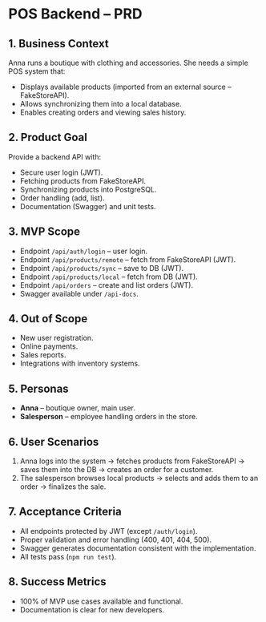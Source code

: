 # POS Backend – PRD

## 1. Business Context

Anna runs a boutique with clothing and accessories. She needs a simple POS system that:

- Displays available products (imported from an external source – FakeStoreAPI).
- Allows synchronizing them into a local database.
- Enables creating orders and viewing sales history.

## 2. Product Goal

Provide a backend API with:

- Secure user login (JWT).
- Fetching products from FakeStoreAPI.
- Synchronizing products into PostgreSQL.
- Order handling (add, list).
- Documentation (Swagger) and unit tests.

## 3. MVP Scope

- Endpoint `/api/auth/login` – user login.
- Endpoint `/api/products/remote` – fetch from FakeStoreAPI (JWT).
- Endpoint `/api/products/sync` – save to DB (JWT).
- Endpoint `/api/products/local` – fetch from DB (JWT).
- Endpoint `/api/orders` – create and list orders (JWT).
- Swagger available under `/api-docs`.

## 4. Out of Scope

- New user registration.
- Online payments.
- Sales reports.
- Integrations with inventory systems.

## 5. Personas

- **Anna** – boutique owner, main user.
- **Salesperson** – employee handling orders in the store.

## 6. User Scenarios

1. Anna logs into the system → fetches products from FakeStoreAPI → saves them into the DB → creates an order for a customer.  
2. The salesperson browses local products → selects and adds them to an order → finalizes the sale.

## 7. Acceptance Criteria

- All endpoints protected by JWT (except `/auth/login`).
- Proper validation and error handling (400, 401, 404, 500).
- Swagger generates documentation consistent with the implementation.
- All tests pass (`npm run test`).

## 8. Success Metrics

- 100% of MVP use cases available and functional.
- Documentation is clear for new developers.
